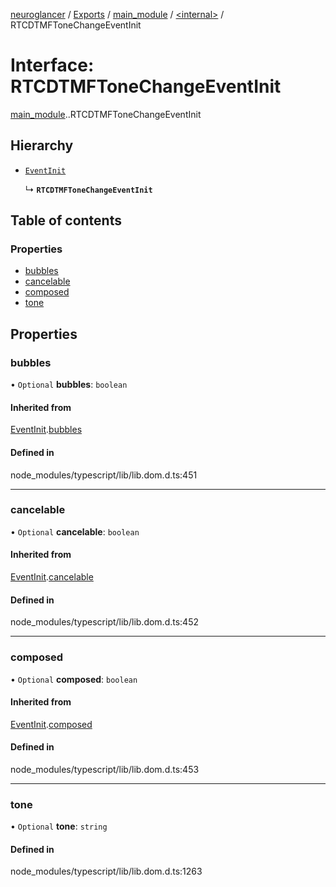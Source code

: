 [neuroglancer](../README.md) / [Exports](../modules.md) / [main\_module](../modules/main_module.md) / [<internal\>](../modules/main_module._internal_.md) / RTCDTMFToneChangeEventInit

# Interface: RTCDTMFToneChangeEventInit

[main_module](../modules/main_module.md).[<internal>](../modules/main_module._internal_.md).RTCDTMFToneChangeEventInit

## Hierarchy

- [`EventInit`](main_module._internal_.EventInit.md)

  ↳ **`RTCDTMFToneChangeEventInit`**

## Table of contents

### Properties

- [bubbles](main_module._internal_.RTCDTMFToneChangeEventInit.md#bubbles)
- [cancelable](main_module._internal_.RTCDTMFToneChangeEventInit.md#cancelable)
- [composed](main_module._internal_.RTCDTMFToneChangeEventInit.md#composed)
- [tone](main_module._internal_.RTCDTMFToneChangeEventInit.md#tone)

## Properties

### bubbles

• `Optional` **bubbles**: `boolean`

#### Inherited from

[EventInit](main_module._internal_.EventInit.md).[bubbles](main_module._internal_.EventInit.md#bubbles)

#### Defined in

node_modules/typescript/lib/lib.dom.d.ts:451

___

### cancelable

• `Optional` **cancelable**: `boolean`

#### Inherited from

[EventInit](main_module._internal_.EventInit.md).[cancelable](main_module._internal_.EventInit.md#cancelable)

#### Defined in

node_modules/typescript/lib/lib.dom.d.ts:452

___

### composed

• `Optional` **composed**: `boolean`

#### Inherited from

[EventInit](main_module._internal_.EventInit.md).[composed](main_module._internal_.EventInit.md#composed)

#### Defined in

node_modules/typescript/lib/lib.dom.d.ts:453

___

### tone

• `Optional` **tone**: `string`

#### Defined in

node_modules/typescript/lib/lib.dom.d.ts:1263
